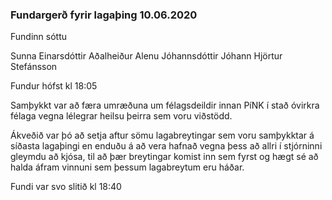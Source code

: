 ### Fundargerð fyrir lagaþing 10.06.2020


Fundinn sóttu 

Sunna Einarsdóttir
Aðalheiður Alenu Jóhannsdóttir
Jóhann Hjörtur Stefánsson



Fundur hófst kl 18:05


Samþykkt var að færa umræðuna um félagsdeildir innan PíNK í stað óvirkra félaga vegna lélegrar heilsu þeirra sem voru viðstödd. 

Ákveðið var þó að setja aftur sömu lagabreytingar sem voru samþykktar á síðasta lagaþingi en enduðu á að vera hafnað vegna þess að allri í stjórninni gleymdu að kjósa, til að þær breytingar komist inn sem fyrst og hægt sé að halda áfram vinnuni sem þessum lagabreytum eru háðar. 

Fundi var svo slitið kl 18:40
